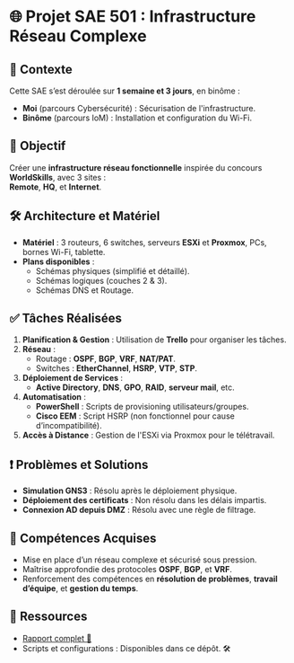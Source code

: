# 🌐 Projet SAE 501 : Infrastructure Réseau Complexe  

## 🔎 Contexte  
Cette SAE s’est déroulée sur **1 semaine et 3 jours**, en binôme :  
- **Moi** (parcours Cybersécurité) : Sécurisation de l'infrastructure.  
- **Binôme** (parcours IoM) : Installation et configuration du Wi-Fi.  

## 🎯 Objectif  
Créer une **infrastructure réseau fonctionnelle** inspirée du concours **WorldSkills**, avec 3 sites :  
**Remote**, **HQ**, et **Internet**.  

## 🛠️ Architecture et Matériel  
- **Matériel** : 3 routeurs, 6 switches, serveurs **ESXi** et **Proxmox**, PCs, bornes Wi-Fi, tablette.  
- **Plans disponibles** :  
  - Schémas physiques (simplifié et détaillé).  
  - Schémas logiques (couches 2 & 3).
  - Schémas DNS et Routage. 

## ✅ Tâches Réalisées  
1. **Planification & Gestion** : Utilisation de **Trello** pour organiser les tâches.  
2. **Réseau** :  
   - Routage : **OSPF**, **BGP**, **VRF**, **NAT/PAT**.  
   - Switches : **EtherChannel**, **HSRP**, **VTP**, **STP**.  
3. **Déploiement de Services** :  
   - **Active Directory**, **DNS**, **GPO**, **RAID**, **serveur mail**, etc.  
4. **Automatisation** :  
   - **PowerShell** : Scripts de provisioning utilisateurs/groupes.  
   - **Cisco EEM** : Script HSRP (non fonctionnel pour cause d’incompatibilité).  
5. **Accès à Distance** : Gestion de l'ESXi via Proxmox pour le télétravail.  

## ❗ Problèmes et Solutions  
- **Simulation GNS3** : Résolu après le déploiement physique.  
- **Déploiement des certificats** : Non résolu dans les délais impartis.  
- **Connexion AD depuis DMZ** : Résolu avec une règle de filtrage.  

## 🚀 Compétences Acquises  
- Mise en place d’un réseau complexe et sécurisé sous pression.  
- Maîtrise approfondie des protocoles **OSPF**, **BGP**, et **VRF**.  
- Renforcement des compétences en **résolution de problèmes**, **travail d’équipe**, et **gestion du temps**.  

## 📂 Ressources  
- [Rapport complet 📄](./Rapport_de_synthèse_-_Groupe-11.pdf)  
- Scripts et configurations : Disponibles dans ce dépôt. 🛠️  
